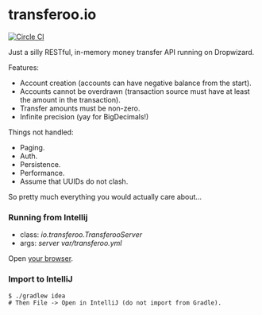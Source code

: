 transferoo.io
=============

[![Circle CI](https://circleci.com/gh/jkozlowski/transferoo.svg?style=svg)](https://circleci.com/gh/jkozlowski/transferoo)

Just a silly RESTful, in-memory money transfer API running on Dropwizard.

Features:
* Account creation (accounts can have negative balance from the start).
* Accounts cannot be overdrawn (transaction source must have at least
  the amount in the transaction).
* Transfer amounts must be non-zero.
* Infinite precision (yay for BigDecimals!)

Things not handled:
* Paging.
* Auth.
* Persistence.
* Performance.
* Assume that UUIDs do not clash.

So pretty much everything you would actually care about...

### Running from Intellij

* class: *io.transferoo.TransferooServer*
* args: *server var/transferoo.yml*

Open [your browser](https://localhost:8443/api/account/d3c02886-2c36-450c-86cf-e199b3ecd9c2).

### Import to IntelliJ

```
$ ./gradlew idea
# Then File -> Open in IntelliJ (do not import from Gradle).
```
